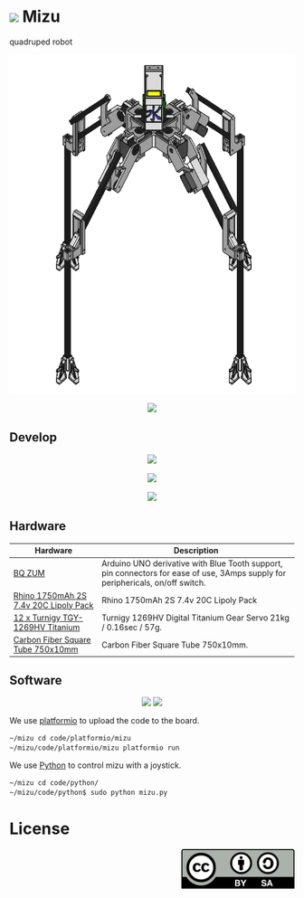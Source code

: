 <p> <H1> <img src="http://svejer.com/pic12/water_3.png" height="26"> Mizu </H1> </p>
quadruped robot

<p align="center">
<img src="doc/images/mizu.png" height="600">
</p>


<div align="center"><a href="https://www.youtube.com/watch?v=LNEulyRdnyI" target="_blank"><img src="doc/images/mizu_0.gif" ></a></div>

## Develop

<p align="center">
<img height="200" src="https://lh3.googleusercontent.com/vh08haXwlcrVbDvgLRz4FjAvFouLQWmr7RlbHOkAhZ8M-mdl5Lsetyq7CdfiUZp8PyC8PvWK_ciJ9Hdux9jYrWWqcmMWmnlk4U1MfKZ2olKhk6FEpCEtF_WtFEJMWXuyPAh-fxFWaA0mZetUlV1nl6S_eF2r7j1W8xr1NCGjFIKkO4rfUPWPhH-fGGg9_Zfj4G0OMxGAKO1QnFV4EO7RRionw9TrEdWq4WqM-u_ea74loeETiW2Gq2ev0iBKf3nxkhXUOklvc9K66BuJaIGyTmttdsfsGKptsaSvUkqvsPIkPAbC3VUoqczzRoXurvI7NADrULMzMgyWkbQkBA3GXUXQUCRDvnDCHvUbmGTLmd6wPj82z-_Kn9HV0aUcQ32w2vN0buv7OIP2KE9kDnTlzUknqsin8IBKfFkJXpGdWCQe-EXHjq-Tv0qozvAyC0tRhcHakq0bZ7__3fB3LAunSDOsdM7qDpXEzr6OWwL-WkzAHjPzKK4upzax5f7Wo8bAmwDZHCBRJpevvplADbWQDe_8EkMR_1fKXXOq_VaKUpwUyi5SR20_t0mKkFvebLJVz7zy=w640-h360-no">
</p>
<p align="center">
<img  height="200" src="https://lh3.googleusercontent.com/wS33xqpbohY_nFWP7ptO5BEbTlC1_wR0guKuJk186PdS9gYLdkYR0iZzfzPJpZMd_LIMmCFIWgSzwHofnkl68z7DUHRCPiYEhZqWucxpq6CjQSra3e_EMB8-8hYptYyAz_qrgu_q5Kxe5kRCV7dER0bpynY_Bdv7p7-nPxsPZdxKhQV_Hx1hU8bJ5P0qWNW4unZwHAjaXavyOSEJ1U88WAGf0uIqS2zB3LDmBmRIiN72-r6ERtKPg-_BdrfRM4MfK1n8g9DM90IRk5YraLXuzuuZFHztAf3d_0QXCZXO3XDOdznc8thBpTUFrrjS24ipPiXeWR2z9UwMNjNl2I7pkx3n4SDPkFtDIKcUqsNltmzkQksfuC_IONQFZPxSXPIr7Wt1QsqO3p08c11HqmpHFXQYeW9T0QpwGp9rrRmO6rowpPNqYbdL2BmSO3LJ5AdhHSbWexxTvb1Tkn9Kw5s24nx8Fj-CR6E7arRJzSAwUmjM9KZqzOQ46Jcsq7AsSLZrGrz-jsxhsZuqf4QJhQZU1WnfHDXPIdEN63H8MTAhIQGyqaV_HvC8EBzoZMU0N3rX4QHN=w640-h360-no">
</p>
<p align="center">
<img height="200" src="https://lh3.googleusercontent.com/U9xSMB8OREW9e8VfaKFjFcyWRf70XKh_ZSZ6pMie8-gRki8UAmp-wLoDmU3F43P92GJsGwmpPKAMTzhptU08pYqJ6XV8mLNQUYXyWDTh83DXDk8qn4yYN0-FU96Ygl_ddlkmFJTvlUOEFKl8SXX5cRM6SwMvN6IpzmyyDazjtvnfPkuyzDyQIelyXOO5v7ieMfRzU3C7SBP0cEKWkgur93sH6uj4Yn7O5AHeBLq9cQBRSpMXutOkunYpAJ8ew-3hBjEHNIgmMS--mexjePU7zjisEoKZBsYhZ9K7mUx9ZaLbVz7zU8gt3jTtT3C5B9oVhFM6HRPi5c0MVqez9kwwKG_ajEej0UAT5sylFLJMKz70cGfyBlZ_StJr_JdFgCGbknlVgfogI7nidiSdLfgUzk_JFhq9o8mdOZwJx8uiZXmWoSeIp7Sz8cs4JY64HwV0mv8oDbO9cFUJYMPUda79jQpnjS1OFb91-F4lC9D0x-3vyiWlk5pgHvan1RhFn20Bk4J8QZEqrOwLl5VpDJgo8ovq8DoTVz4mYE-TgVFiqfnja_zn-Q7k2GdVZB2vnIjK_Js8=w640-h360-no">
</p>

## Hardware

| Hardware  | Description |
| ------------- | ------------- |
| [BQ ZUM](https://github.com/bq/zum) |  Arduino UNO derivative with Blue Tooth support, pin connectors for ease of use, 3Amps supply for periphericals, on/off switch. |
| [Rhino 1750mAh 2S 7.4v 20C Lipoly Pack](http://www.hobbyking.com/hobbyking/store/__7312__Rhino_1750mAh_2S_7_4v_20C_Lipoly_Pack.html) | Rhino 1750mAh 2S 7.4v 20C Lipoly Pack |
| [12 x Turnigy TGY-1269HV Titanium](http://www.hobbyking.com/hobbyking/store/__19920__Turnigy_8482_TGY_1269HV_Titanium_HV_BB_DS_MG_Servo_21kg_0_16sec_57g.html?strSearch=1269) | Turnigy 1269HV Digital Titanium Gear Servo 21kg / 0.16sec / 57g. |
| [Carbon Fiber Square Tube 750x10mm](http://www.hobbyking.com/hobbyking/store/__26194__Carbon_Fiber_Square_Tube_750x10mm_UK_Warehouse_.html) | Carbon Fiber Square Tube 750x10mm. |

## Software

<p align="center">
<img src="http://cdn.platformio.org/images/platformio-logo.17fdc3bc.png" width="80">
<img src="https://www.python.org/static/community_logos/python-powered-w-200x80.png" >
</p>

We use [platformio](http://platformio.org/) to upload the code to the board.

```bash
~/mizu cd code/platformio/mizu
~/mizu/code/platformio/mizu platformio run
```

We use [Python](https://www.python.org/) to control mizu with a joystick.

```bash
~/mizu cd code/python/
~/mizu/code/python$ sudo python mizu.py
```

# License

<p align="right">
<img src="doc/images/by-sa.png" width="200" align = "center">
</p>